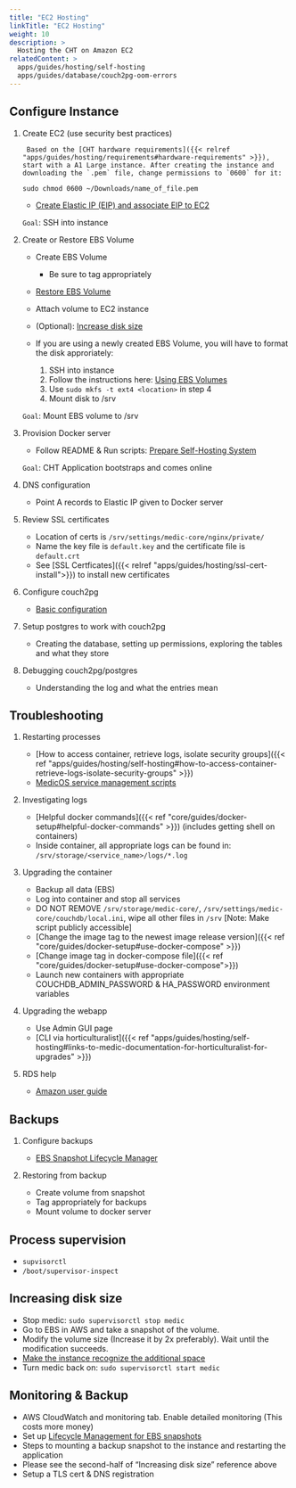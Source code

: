 ```yaml
---
title: "EC2 Hosting"
linkTitle: "EC2 Hosting"
weight: 10
description: >
  Hosting the CHT on Amazon EC2
relatedContent: >
  apps/guides/hosting/self-hosting
  apps/guides/database/couch2pg-oom-errors
---
```


## Configure Instance

1. Create EC2 (use security best practices)

        Based on the [CHT hardware requirements]({{< relref "apps/guides/hosting/requirements#hardware-requirements" >}}), start with a A1 Large instance. After creating the instance and downloading the `.pem` file, change permissions to `0600` for it:
    
    ```
    sudo chmod 0600 ~/Downloads/name_of_file.pem
    ```
    
    - [Create Elastic IP (EIP) and associate EIP to EC2](https://docs.aws.amazon.com/AWSEC2/latest/UserGuide/elastic-ip-addresses-eip.html)
    
    `Goal`: SSH into instance


1. Create or Restore EBS Volume

    - Create EBS Volume
        - Be sure to tag appropriately
    - [Restore EBS Volume](https://docs.aws.amazon.com/AWSEC2/latest/WindowsGuide/ebs-restoring-volume.html)
    - Attach volume to EC2 instance
    - (Optional): [Increase disk size](https://docs.aws.amazon.com/AWSEC2/latest/UserGuide/recognize-expanded-volume-linux.html)
    
    - If you are using a newly created EBS Volume, you will have to format the disk approriately:
        1) SSH into instance
        2) Follow the instructions here: [Using EBS Volumes](https://docs.aws.amazon.com/AWSEC2/latest/UserGuide/ebs-using-volumes.html)
        3) Use `sudo mkfs -t ext4 <location>` in step 4
        4) Mount disk to /srv
    
    `Goal`: Mount EBS volume to /srv

1. Provision Docker server

    - Follow README & Run scripts: [Prepare Self-Hosting System](https://github.com/medic/cht-infrastructure/tree/master/self-hosting/prepare-system)
    
    `Goal`: CHT Application bootstraps and comes online

1. DNS configuration
    - Point A records to Elastic IP given to Docker server

1. Review SSL certificates
    - Location of certs is `/srv/settings/medic-core/nginx/private/`
    - Name the key file is `default.key` and the certificate file is `default.crt`
    - See [SSL Certficates]({{< relref "apps/guides/hosting/ssl-cert-install">}}) to install new certificates

1. Configure couch2pg
    - [Basic configuration](https://github.com/medic/medic-couch2pg/blob/master/README.md)

1. Setup postgres to work with couch2pg
    - Creating the database, setting up permissions, exploring the tables and what they store

1. Debugging couch2pg/postgres
    - Understanding the log and what the entries mean

## Troubleshooting

1. Restarting processes
    - [How to access container, retrieve logs, isolate security groups]({{< ref "apps/guides/hosting/self-hosting#how-to-access-container-retrieve-logs-isolate-security-groups" >}})
    - [MedicOS service management scripts](https://github.com/medic/medic-os#user-content-service-management-scripts)

1. Investigating logs
    - [Helpful docker commands]({{< ref "core/guides/docker-setup#helpful-docker-commands" >}}) (includes getting shell on containers)
    - Inside container, all appropriate logs can be found in: `/srv/storage/<service_name>/logs/*.log`

1. Upgrading the container
    - Backup all data (EBS) 
    - Log into container and stop all services
    - DO NOT REMOVE `/srv/storage/medic-core/`, `/srv/settings/medic-core/couchdb/local.ini`, wipe all other files in `/srv` [Note: Make script publicly accessible]
    - [Change the image tag to the newest image release version]({{< ref "core/guides/docker-setup#use-docker-compose" >}})
    - [Change image tag in docker-compose file]({{< ref "core/guides/docker-setup#use-docker-compose">}})
    - Launch new containers with appropriate COUCHDB_ADMIN_PASSWORD & HA_PASSWORD environment variables

1. Upgrading the webapp
    - Use Admin GUI page
    - [CLI via horticulturalist]({{< ref "apps/guides/hosting/self-hosting#links-to-medic-documentation-for-horticulturalist-for-upgrades" >}})

1. RDS help

    - [Amazon user guide](https://docs.aws.amazon.com/AmazonRDS/latest/UserGuide/Welcome.html)

## Backups 

1. Configure backups
    - [EBS Snapshot Lifecycle Manager](https://docs.aws.amazon.com/AWSEC2/latest/UserGuide/snapshot-lifecycle.html)

1. Restoring from backup
    - Create volume from snapshot
    - Tag appropriately for backups
    - Mount volume to docker server

## Process supervision
- `supvisorctl`
- `/boot/supervisor-inspect`

## Increasing disk size

* Stop medic: `sudo supervisorctl stop medic`
* Go to EBS in AWS and take a snapshot of the volume.
* Modify the volume size (Increase it by 2x preferably). Wait until the modification succeeds.
* [Make the instance recognize the additional space](https://docs.aws.amazon.com/AWSEC2/latest/UserGuide/recognize-expanded-volume-linux.html)
* Turn medic back on: `sudo supervisorctl start medic`

## Monitoring & Backup
* AWS CloudWatch and monitoring tab. Enable detailed monitoring (This costs more money)
* Set up [Lifecycle Management for EBS snapshots](https://docs.aws.amazon.com/AWSEC2/latest/UserGuide/snapshot-lifecycle.html#snapshot-lifecycle-console)
* Steps to mounting a backup snapshot to the instance and restarting the application
* Please see the second-half of “Increasing disk size” reference above
* Setup a TLS cert & DNS registration
